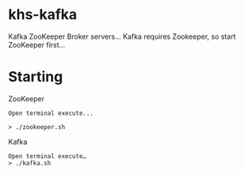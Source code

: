# khs-kafka

Kafka ZooKeeper Broker servers… Kafka requires Zookeeper, so start ZooKeeper first…

Starting
========

ZooKeeper

    Open terminal execute... 
    
    > ./zookeeper.sh	 

Kafka

    Open terminal execute…
    > ./kafka.sh


